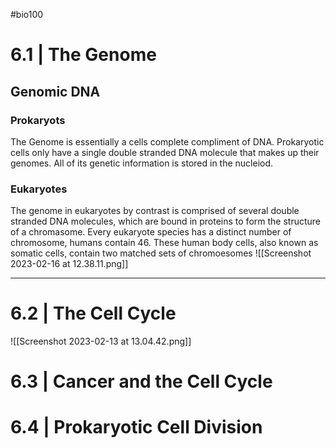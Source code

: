 #bio100 

# 6.1 | The Genome

## Genomic DNA

### Prokaryots
The Genome is essentially a cells complete compliment of DNA. Prokaryotic cells only have a single double stranded DNA molecule that makes up their genomes. All of its genetic information is stored in the nucleiod.

### Eukaryotes
The genome in eukaryotes by contrast is comprised of several double stranded DNA molecules, which are bound in proteins to form the structure of a chromasome. Every eukaryote species has a distinct number of chromosome, humans contain 46. These human body cells, also known as somatic cells, contain two matched sets of chromoesomes
![[Screenshot 2023-02-16 at 12.38.11.png]]

***
# 6.2 | The Cell Cycle

![[Screenshot 2023-02-13 at 13.04.42.png]]


# 6.3 | Cancer and the Cell Cycle
# 6.4 | Prokaryotic Cell Division
